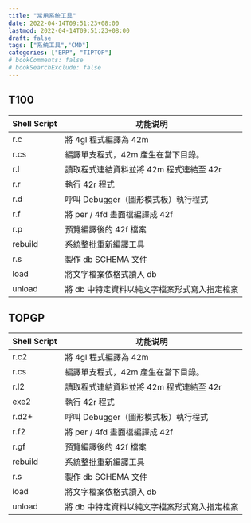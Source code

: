 ```yaml
---
title: "常用系统工具"
date: 2022-04-14T09:51:23+08:00
lastmod: 2022-04-14T09:51:23+08:00
draft: false
tags: ["系统工具","CMD"]
categories: ["ERP", "TIPTOP"]
# bookComments: false
# bookSearchExclude: false
---
```



## T100

| Shell Script | 功能说明                                     |
| ------------ | -------------------------------------------- |
| r.c          | 將 4gl 程式編譯為 42m                        |
| r.cs         | 編譯單支程式，42m 產生在當下目錄。           |
| r.l          | 讀取程式連結資料並將 42m 程式連結至 42r      |
| r.r          | 執行 42r 程式                                |
| r.d          | 呼叫 Debugger（圖形模式板）執行程式          |
| r.f          | 將 per / 4fd 畫面檔編譯成 42f                |
| r.p          | 預覽編譯後的 42f 檔案                        |
| rebuild      | 系統整批重新編譯工具                         |
| r.s          | 製作 db SCHEMA 文件                          |
| load         | 將文字檔案依格式讀入 db                      |
| unload       | 將 db 中特定資料以純文字檔案形式寫入指定檔案 |

## TOPGP

| Shell Script | 功能说明                                     |
| ------------ | -------------------------------------------- |
| r.c2         | 將 4gl 程式編譯為 42m                        |
| r.cs         | 編譯單支程式，42m 產生在當下目錄。           |
| r.l2         | 讀取程式連結資料並將 42m 程式連結至 42r      |
| exe2         | 執行 42r 程式                                |
| r.d2+        | 呼叫 Debugger（圖形模式板）執行程式          |
| r.f2         | 將 per / 4fd 畫面檔編譯成 42f                |
| r.gf         | 預覽編譯後的 42f 檔案                        |
| rebuild      | 系統整批重新編譯工具                         |
| r.s          | 製作 db SCHEMA 文件                          |
| load         | 將文字檔案依格式讀入 db                      |
| unload       | 將 db 中特定資料以純文字檔案形式寫入指定檔案 |
